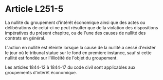 # Article L251-5

La nullité du groupement d'intérêt économique ainsi que des actes ou délibérations de celui-ci ne peut résulter que de la violation des dispositions impératives du présent chapitre, ou de l'une des causes de nullité des contrats en général.

L'action en nullité est éteinte lorsque la cause de la nullité a cessé d'exister le jour où le tribunal statue sur le fond en première instance, sauf si cette nullité est fondée sur l'illicéité de l'objet du groupement.

Les articles 1844-12 à 1844-17 du code civil sont applicables aux groupements d'intérêt économique.
